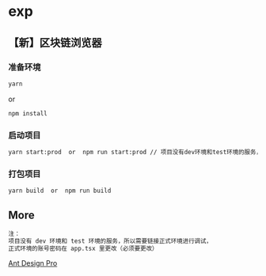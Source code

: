 # exp
## 【新】区块链浏览器

### 准备环境

```bash 
yarn
```

or

```bash
npm install
```

### 启动项目

```bash
yarn start:prod  or  npm run start:prod // 项目没有dev环境和test环境的服务，所以需要启动正式环境
```

### 打包项目

```bash
yarn build  or  npm run build
```

## More

```bash
注：
项目没有 dev 环境和 test 环境的服务，所以需要链接正式环境进行调试，
正式环境的账号密码在 app.tsx 里更改（必须要更改）
```

[Ant Design Pro](https://pro.ant.design)
